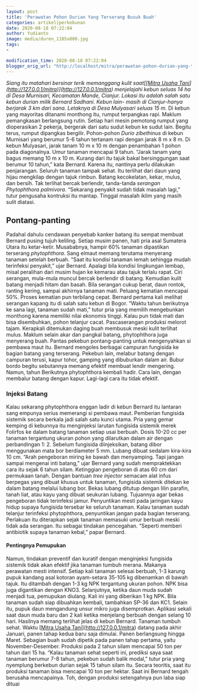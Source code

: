 ```yaml
---
layout: post
title: 'Perawatan Pohon Durian Yang Terserang Busuk Buah'
categories: artikel|perkebunan
date: 2020-08-18 07:22:04
author: Yudianto
image: media/duren_1185x800.jpg
tags:
- 

modification_time: 2020-08-18 07:22:04
blogger_orig_url: "http://localhost/mitra/perawatan-pohon-durian-yang-terserang.html"
---
```


_Siang itu matahari bersinar terik memanggang kulit saat[[[Mitra Usaha
Tani](http://127.0.0.1/mitra)](http://127.0.0.1/mitra)](http://127.0.0.1/mitra)
menjelajahi kebun seluas 14 ha di Desa Murnisari, Kecamatan Mande, Cianjur.
Lokasi itu adalah salah satu kebun durian milik Bernard Sadhani. Kebun lain-
masih di Cianjur-hanya berjarak 3 km dari sana. Letaknya di Desa Mulyasari
seluas 15 m._ Di kebun yang mayoritas ditanami monthong itu, rumput terpangkas
rapi. Maklum pemangkasan berlangsung rutin. Setiap hari mesin pemotong rumput
yang dioperasikan 2 pekerja, bergerak dari satu sudut kebun ke sudut lain.
Begitu terus, rumput dipangkas bergilir. Pohon-pohon _Durio zibethinus_ di
kebun Murnisari yang berumur 5-6 tahun tertanam rapi dengan jarak 8 m x 8 m.
Di kebun Mulyasari, jarak tanam 10 m x 10 m dengan penambahan 1 pohon pada
diagonalnya. Umur tanaman mencapai 9 tahun. “Jarak tanam yang bagus memang 10
m x 10 m. Kurang dari itu tajuk bakal bersinggungan saat berumur 10 tahun,”
kata Bernard. Karena itu, nantinya perlu dilakukan penjarangan. Seluruh
tanaman tampak sehat. Itu terlihat dari daun yang hijau mengkilap dengan tajuk
rimbun. Batang kecokelatan, kekar, mulus, dan bersih. Tak terlihat bercak
berlendir, tanda-tanda _serangan Phytophthora palmivora_. “Sekarang penyakit
sudah tidak masalah lagi,” tutur pengusaha kontruksi itu mantap. Tinggal
masalah iklim yang masih sulit diatasi.

## Pontang-panting

Padahal dahulu cendawan penyebab kanker batang itu sempat membuat Bernard
pusing tujuh keliling. Setiap musim panen, hati pria asal Sumatera Utara itu
ketar-ketir. Musababnya, hampir 60% tanaman dipastikan terserang
_phytophthora_. Sang elmaut memang terutama menyerang tanaman setelah berbuah.
“Saat itu kondisi tanaman lemah sehingga mudah terinfeksi penyakit,” ujar
Bernard. Apalagi bila kondisi lingkungan lembap, misal peralihan dari musim
hujan ke kemarau atau tajuk terlalu rapat. Ciri serangan, mula-mula muncul
bercak berlendir di batang. Kemudian kulit batang menjadi hitam dan basah.
Bila serangan cukup berat, daun rontok, ranting kering, sampai akhirnya
tanaman mati. Peluang kematian mencapai 50%. Proses kematian pun terbilang
cepat. Bernard pertama kali melihat serangan kapang itu di salah satu kebun di
Bogor. “Waktu tahun berikutnya ke sana lagi, tanaman sudah mati,” tutur pria
yang memilih mengebunkan monthong karena memiliki nilai ekonomis tinggi. Kalau
pun tidak mati dan bisa disembuhkan, pohon telanjur cacat. Pascaserangan
produksi melorot tajam. Kerapkali ditemukan daging buah membusuk meski kulit
terlihat mulus. Maklum selain akar dan pangkal batang, phytophthora juga
menyerang buah. Pantas pekebun pontang-panting untuk mengenyahkan si pembawa
maut itu. Bernard mengoles berbagai campuran fungisida ke bagian batang yang
terserang. Pekebun lain, melabur batang dengan campuran terusi, kapur tohor,
gamping yang dibuburkan dalam air. Bubur bordo begitu sebutannya memang
efektif membuat lendir mengering. Namun, tahun Berikutnya phytophthora kembali
hadir. Cara lain, dengan membalur batang dengan kapur. Lagi-lagi cara itu
tidak efektif.

### Injeksi Batang

Kalau sekarang phytophthora enggan ladir di kebun Bernard itu lantaran sang
empunya serius memerangi si pembawa maut. Pemberian fungisida sistemik secara
berkala jadi salah satu kunci utama. Pria yang gemar kemping di kebunnya itu
menginjeksi larutan fungisida sistemik merek Folirfos ke dalam batang tanaman
setiap usai berbuah. Dosis 10-20 cc per tanaman tergantung ukuran pohon yang
dilarutkan dalam air dengan perbandingan 1: 2. Sebelum fungisida diinjeksikan,
batang dibor menggunakan mata bor berdiameter 5 mm. Lubang dibuat sedalam
kira-kira 10 cm. “Arah pengeboran miring ke bawah dan menyamping. Tapi jangan
sampai mengenai inti batang,” ujar Bernard yang sudah mempraktekkan cara itu
sejak 6 tahun silam. Ketinggian pengeboran di atas 60 cm dari permukaan tanah.
Dengan bantuan _tree injector_ semacam alat infus berpegas yang dibuat khusus
untuk tanaman, fungisida sistemik ditekan ke dalam batang melalui lubang bor.
Bekas lubang ditutup dengan lilin parafin, tanah liat, atau kayu yang dibuat
seukuran lubang. Tujuannya agar bekas pengeboran tidak terinfeksi jamur.
Penyuntikan mesti pada jaringan kayu hidup supaya fungisida tersebar ke
seluruh tanaman. Kalau tanaman sudah telanjur terinfeksi phytophthora,
penyuntikan jangan pada bagian terserang. Perlakuan itu diterapkan sejak
tanaman memasuki umur berbuah meski tidak ada serangan. Itu sebagai tindakan
pencegahan. “Seperti memberi antibiotik supaya tanaman kebal,” papar Bernard.

#### Pentingnya Pemupukan

Namun, tindakan preventif dan kuratif dengan menginjeksi fungisida sistemik
tidak akan efektif jika tanaman tumbuh merana. Makanya perawatan mesti
intensif. Setiap kali tanaman selesai berbuah, 1-3 karung pupuk kandang asal
kotoran ayam-setara 35-105 kg dibenamkan di bawah tajuk. Itu ditambah dengan
1-3 kg NPK tergantung ukuran pohon. NPK bisa juga digantikan dengan KNO3.
Selanjutnya, ketika daun muda sudah menjadi tua, pemupukan diulang. Kali ini
yang diberikan 1 kg NPK. Bila tanaman sudah siap dibuahkan kembali, tambahkan
SP-36 dan KC1. Selain itu, pupuk daun mengandung unsur mikro juga
disemprotkan. Aplikasi sekali saat daun muda baru dan 2 kali ketika menjelang
berbuah dengan selang 10 hari. Hasilnya memang terlihat jelas di kebun
Bernard. Tanaman tumbuh sehat. Waktu [[Mitra Usaha
Tani](http://127.0.0.1/mitra)](http://127.0.0.1/mitra) datang pada akhir
Januari, panen tahap kedua baru saja dimulai. Panen berlangsung hingga Maret.
Sebagian buah sudah dipetik pada panen tahap pertama, yaitu November-Desember.
Produksi pada 2 tahun silam mencapai 50 ton per tahun dari 15 ha. “Kalau
tanaman sehat seperti ini, prediksi saya saat tanaman berumur 7-8 tahun,
pekebun sudah balik modal,” tutur pria yang nyemplung berkebun durian sejak 15
tahun silam itu. Secara teoritis, saat itu produksi tanaman bisa mencapai 10
ton per hektar. Saat ini Bernard tengah berusaha mencapainya. Toh, dengan
produksi setengahnya pun laba siap dituai


